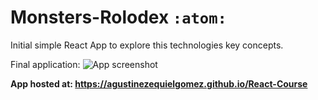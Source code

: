 # Monsters-Rolodex `:atom:`
Initial simple React App to explore this technologies key concepts.

Final application:
![App screenshot](https://raw.githubusercontent.com/agustinezequielgomez/React-Course/master/assets/monsters-rolodex.png)

**App hosted at: https://agustinezequielgomez.github.io/React-Course**
